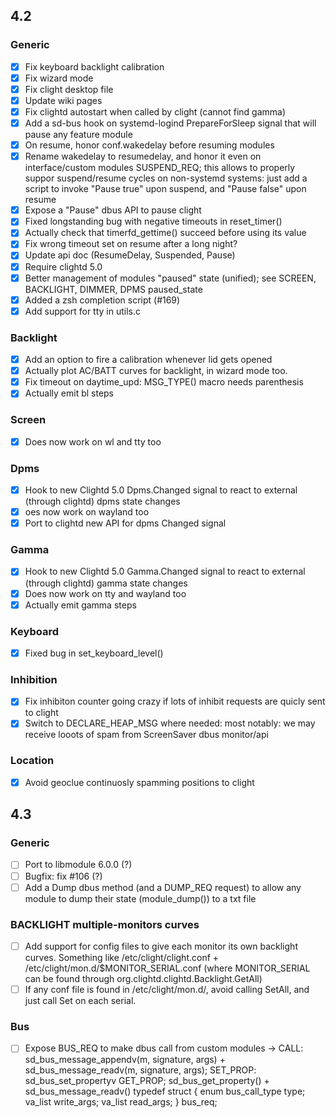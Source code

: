 ## 4.2

### Generic
- [x] Fix keyboard backlight calibration
- [x] Fix wizard mode
- [x] Fix clight desktop file
- [x] Update wiki pages
- [x] Fix clightd autostart when called by clight (cannot find gamma)
- [x] Add a sd-bus hook on systemd-logind PrepareForSleep signal that will pause any feature module
- [x] On resume, honor conf.wakedelay before resuming modules
- [x] Rename wakedelay to resumedelay, and honor it even on interface/custom modules SUSPEND_REQ; this allows to properly suppor suspend/resume cycles on non-systemd systems: just add a script to invoke "Pause true" upon suspend, and "Pause false" upon resume
- [x] Expose a "Pause" dbus API to pause clight
- [x] Fixed longstanding bug with negative timeouts in reset_timer()
- [x] Actually check that timerfd_gettime() succeed before using its value
- [x] Fix wrong timeout set on resume after a long night?
- [x] Update api doc (ResumeDelay, Suspended, Pause)
- [x] Require clightd 5.0
- [x] Better management of modules "paused" state (unified); see SCREEN, BACKLIGHT, DIMMER, DPMS paused_state
- [x] Added a zsh completion script (#169)
- [x] Add support for tty in utils.c

### Backlight
- [x] Add an option to fire a calibration whenever lid gets opened
- [x] Actually plot AC/BATT curves for backlight, in wizard mode too.
- [x] Fix timeout on daytime_upd: MSG_TYPE() macro needs parenthesis
- [x] Actually emit bl steps

### Screen 
- [x] Does now work on wl and tty too

### Dpms
- [x] Hook to new Clightd 5.0 Dpms.Changed signal to react to external (through clightd) dpms state changes
- [x] oes now work on wayland too
- [x] Port to clightd new API for dpms Changed signal

### Gamma
- [x] Hook to new Clightd 5.0 Gamma.Changed signal to react to external (through clightd) gamma state changes
- [x] Does now work on tty and wayland too
- [x] Actually emit gamma steps 

### Keyboard
- [x] Fixed bug in set_keyboard_level()

### Inhibition
- [x] Fix inhibiton counter going crazy if lots of inhibit requests are quicly sent to clight
- [x] Switch to DECLARE_HEAP_MSG where needed: most notably: we may receive looots of spam from ScreenSaver dbus monitor/api

### Location
- [x] Avoid geoclue continuosly spamming positions to clight

## 4.3

### Generic
- [ ] Port to libmodule 6.0.0 (?)
- [ ] Bugfix: fix #106 (?)
- [ ] Add a Dump dbus method (and a DUMP_REQ request) to allow any module to dump their state (module_dump()) to a txt file

### BACKLIGHT multiple-monitors curves
- [ ] Add support for config files to give each monitor its own backlight curves. Something like /etc/clight/clight.conf + /etc/clight/mon.d/$MONITOR_SERIAL.conf (where MONITOR_SERIAL can be found through org.clightd.clightd.Backlight.GetAll)
- [ ] If any conf file is found in /etc/clight/mon.d/, avoid calling SetAll, and just call Set on each serial.

### Bus
- [ ] Expose BUS_REQ to make dbus call from custom modules -> 
CALL: sd_bus_message_appendv(m, signature, args) + sd_bus_message_readv(m, signature, args);
SET_PROP: sd_bus_set_propertyv
GET_PROP; sd_bus_get_property() + sd_bus_message_readv()
typedef struct {
    enum bus_call_type type;
    va_list write_args;
    va_list read_args;
} bus_req;


